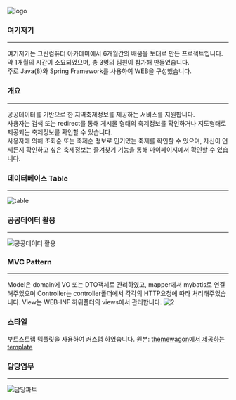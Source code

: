 ![logo](https://user-images.githubusercontent.com/76147992/113659398-e4c4b400-96dc-11eb-84f1-4cb935fb9c3e.png)

### 여기저기
---
여기저기는 그린컴퓨터 아카데미에서 6개월간의 배움을 토대로 만든 프로젝트입니다.  
약 1개월의 시간이 소요되었으며, 총 3명의 팀원이 참가해 만들었습니다.  
주로 Java(8)와 Spring Framework를 사용하여 WEB을 구성했습니다.  

### 개요
---
공공데이터를 기반으로 한 지역축제정보를 제공하는 서비스를 지원합니다.  
사용자는 검색 또는 redirect를 통해 게시물 형태의 축제정보를 확인하거나 지도형태로 제공되는 축제정보를 확인할 수 있습니다.   
사용자에 의해 조회순 또는 축제순 정보로 인기있는 축제를 확인할 수 있으며, 자신이 언제든지 확인하고 싶은 축제정보는 즐겨찾기 기능을 통해 마이페이지에서 확인할 수 있습니다.  
  
### 데이터베이스 Table
---
![table](https://user-images.githubusercontent.com/76147992/113665055-ca440800-96e7-11eb-9cd2-a70742de7808.JPG)  
  
### 공공데이터 활용
---
![공공데이터 활용](https://user-images.githubusercontent.com/76147992/113663877-c0b9a080-96e5-11eb-8b64-b9434e9284d0.jpg)   
  
### MVC Pattern
---
Model은 domain에 VO 또는 DTO객체로 관리하였고, mapper에서 mybatis로 연결해주었으며
Controller는 controller폴더에서 각각의 HTTP요청에 따라 처리해주었습니다.
View는 WEB-INF 하위폴더의 views에서 관리합니다.
![2](https://user-images.githubusercontent.com/76147992/113664164-3c1b5200-96e6-11eb-8dda-d112413f9525.JPG)  
  
### 스타일
부트스트랩 템플릿을 사용하여 커스텀 하였습니다.
원본: [themewagon에서 제공하는 template](https://themewagon.com/themes/free-responsive-bootstrap-4-html5-hosting-website-template-fastes/)  
  
  
### 담당업무
---
![담당파트](https://user-images.githubusercontent.com/76147992/113662235-aaf6ac00-96e2-11eb-8213-9e78b7ac2d2b.jpg)
